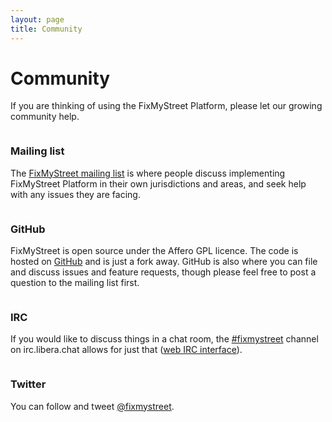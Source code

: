 ```yaml
---
layout: page
title: Community
---
```


# Community

<p class="lead">If you are thinking of using the FixMyStreet Platform, please
let our growing community help.</p>

<div class="contact-options">
<div class="column">
<h3>Mailing list</h3>

<p>The <a href="https://groups.google.com/a/mysociety.org/forum/#!forum/fixmystreet">FixMyStreet
mailing list</a> is where people discuss implementing FixMyStreet Platform in
their own jurisdictions and areas, and seek help with any issues they are
facing.</p>

</div>
<div class="column">
<h3>GitHub</h3>

<p>FixMyStreet is open source under the Affero GPL licence. The code is hosted
on <a href="https://github.com/mysociety/fixmystreet">GitHub</a> and is just a
fork away. GitHub is also where you can file and discuss issues and feature
requests, though please feel free to post a question to the mailing list
first.</p>

</div>
</div>

<div class="contact-options">
<div class="column">
<h3>IRC</h3>

<p>If you would like to discuss things in a chat room, the <a
href="ircs://irc.libera.chat:6697/fixmystreet">#fixmystreet</a> channel on
irc.libera.chat allows for just that (<a
href="https://web.libera.chat/#fixmystreet">web IRC interface</a>).</p>

</div>
<div class="column">
<h3>Twitter</h3>

<p>You can follow and tweet <a href="https://twitter.com/fixmystreet">@fixmystreet</a>.</p>
</div>
</div>
